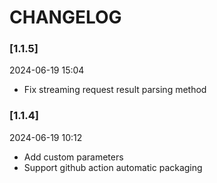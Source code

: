 # CHANGELOG

### [1.1.5]

2024-06-19 15:04

- Fix streaming request result parsing method


### [1.1.4]

2024-06-19 10:12

- Add custom parameters
- Support github action automatic packaging

